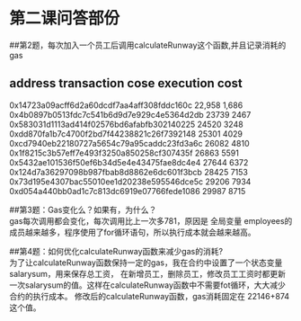 第二课问答部份
======================

##第2题，每次加入一个员工后调用calculateRunway这个函数,并且记录消耗的gas

address	                                 transaction cose	execution cost
--------------------------------------------------------------------------
0x14723a09acff6d2a60dcdf7aa4aff308fddc160c  22,958	1,686<br>
0x4b0897b0513fdc7c541b6d9d7e929c4e5364d2db	23739	2467<br>
0x583031d1113ad414f02576bd6afabfb302140225	24520	3248<br>
0xdd870fa1b7c4700f2bd7f44238821c26f7392148	25301	4029<br>
0xcd7940eb22180727a5654c79a95caddc23fd3a6c	26082	4810<br>
0x1f8215c3b57eff7e493f3250a850258cf307435f	26863	5591<br>
0x5432ae101536f50ef6b34d5e4e43475fae8dc4e4	27644	6372<br>
0x124d7a36297098b987fbab8d8862e6dc601f3bcb	28425	7153<br>
0x73d195e4307bac55010ee1d20238e595546dce5c	29206	7934<br>
0xd054a440bb0ad1c7c813dc6919e07766fede1086	29987	8715<br>

##第3题：Gas变化么？如果有，为什么？<br>
    gas每次调用都会变化，每次调用比上一次多781，原因是 全局变量 employees的成员越来越多，程序使用了for循环语句，所以执行成本就会越来越高。

##第4题：如何优化calculateRunway函数来减少gas的消耗?<br>
    为了让calculateRunway函数保持一定的gas，我在合约中设置了一个状态变量salarysum，用来保存总工资，
    在新增员工，删除员工，修改员工工资时都更新一次salarysum的值。这样在calculateRunway函数中不需要fot循环，大大减少合约的执行成本。
    修改后的calculateRunway函数，gas消耗固定在 22146+874这个值。

